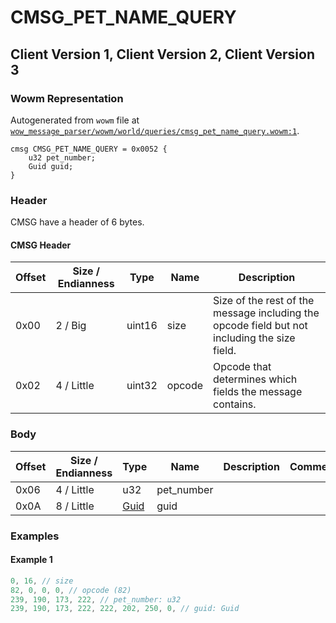 # CMSG_PET_NAME_QUERY

## Client Version 1, Client Version 2, Client Version 3

### Wowm Representation

Autogenerated from `wowm` file at [`wow_message_parser/wowm/world/queries/cmsg_pet_name_query.wowm:1`](https://github.com/gtker/wow_messages/tree/main/wow_message_parser/wowm/world/queries/cmsg_pet_name_query.wowm#L1).
```rust,ignore
cmsg CMSG_PET_NAME_QUERY = 0x0052 {
    u32 pet_number;
    Guid guid;
}
```
### Header

CMSG have a header of 6 bytes.

#### CMSG Header

| Offset | Size / Endianness | Type   | Name   | Description |
| ------ | ----------------- | ------ | ------ | ----------- |
| 0x00   | 2 / Big           | uint16 | size   | Size of the rest of the message including the opcode field but not including the size field.|
| 0x02   | 4 / Little        | uint32 | opcode | Opcode that determines which fields the message contains.|

### Body

| Offset | Size / Endianness | Type | Name | Description | Comment |
| ------ | ----------------- | ---- | ---- | ----------- | ------- |
| 0x06 | 4 / Little | u32 | pet_number |  |  |
| 0x0A | 8 / Little | [Guid](../spec/packed-guid.md) | guid |  |  |

### Examples

#### Example 1

```c
0, 16, // size
82, 0, 0, 0, // opcode (82)
239, 190, 173, 222, // pet_number: u32
239, 190, 173, 222, 222, 202, 250, 0, // guid: Guid
```
